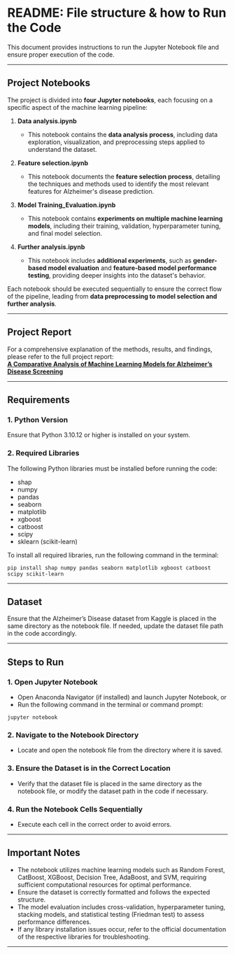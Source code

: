 # README: File structure & how to Run the Code

This document provides instructions to run the Jupyter Notebook file and ensure proper execution of the code.

---

## Project Notebooks

The project is divided into **four Jupyter notebooks**, each focusing on a specific aspect of the machine learning pipeline:

1. **Data analysis.ipynb**  
   - This notebook contains the **data analysis process**, including data exploration, visualization, and preprocessing steps applied to understand the dataset.

2. **Feature selection.ipynb**  
   - This notebook documents the **feature selection process**, detailing the techniques and methods used to identify the most relevant features for Alzheimer's disease prediction.

3. **Model Training_Evaluation.ipynb**  
   - This notebook contains **experiments on multiple machine learning models**, including their training, validation, hyperparameter tuning, and final model selection.

4. **Further analysis.ipynb**  
   - This notebook includes **additional experiments**, such as **gender-based model evaluation** and **feature-based model performance testing**, providing deeper insights into the dataset's behavior.

Each notebook should be executed sequentially to ensure the correct flow of the pipeline, leading from **data preprocessing to model selection and further analysis**.

---

## Project Report

For a comprehensive explanation of the methods, results, and findings, please refer to the full project report:  
**[A Comparative Analysis of Machine Learning Models for Alzheimer’s Disease Screening](./A%20Comparative%20Analysis%20of%20Machine%20Learning%20Models%20for%20Alzheimer%E2%80%99s%20Disease%20Screening.pdf)**

---

## Requirements

### 1. Python Version
Ensure that Python 3.10.12 or higher is installed on your system.

### 2. Required Libraries
The following Python libraries must be installed before running the code:

- shap
- numpy
- pandas
- seaborn
- matplotlib
- xgboost
- catboost
- scipy
- sklearn (scikit-learn)

To install all required libraries, run the following command in the terminal:

```
pip install shap numpy pandas seaborn matplotlib xgboost catboost scipy scikit-learn
```

---

## Dataset
Ensure that the Alzheimer’s Disease dataset from Kaggle is placed in the same directory as the notebook file. If needed, update the dataset file path in the code accordingly.

---

## Steps to Run

### 1. Open Jupyter Notebook
- Open Anaconda Navigator (if installed) and launch Jupyter Notebook, or
- Run the following command in the terminal or command prompt:

```
jupyter notebook
```

### 2. Navigate to the Notebook Directory
- Locate and open the notebook file from the directory where it is saved.

### 3. Ensure the Dataset is in the Correct Location
- Verify that the dataset file is placed in the same directory as the notebook file, or modify the dataset path in the code if necessary.

### 4. Run the Notebook Cells Sequentially
- Execute each cell in the correct order to avoid errors.

---

## Important Notes
- The notebook utilizes machine learning models such as Random Forest, CatBoost, XGBoost, Decision Tree, AdaBoost, and SVM, requiring sufficient computational resources for optimal performance.
- Ensure the dataset is correctly formatted and follows the expected structure.
- The model evaluation includes cross-validation, hyperparameter tuning, stacking models, and statistical testing (Friedman test) to assess performance differences.
- If any library installation issues occur, refer to the official documentation of the respective libraries for troubleshooting.

---
